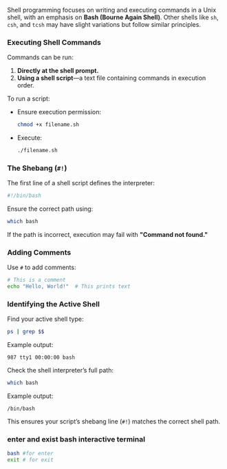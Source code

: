 

Shell programming focuses on writing and executing commands in a Unix shell, with an emphasis on **Bash (Bourne Again Shell)**. Other shells like `sh`, `csh`, and `tcsh` may have slight variations but follow similar principles.

### Executing Shell Commands

Commands can be run:

1. **Directly at the shell prompt.**
2. **Using a shell script**—a text file containing commands in execution order.

To run a script:

- Ensure execution permission:
    
    ```bash
    chmod +x filename.sh
    ```
    
- Execute:
    
    ```bash
    ./filename.sh
    ```
    

### The Shebang (`#!`)

The first line of a shell script defines the interpreter:

```bash
#!/bin/bash
```

Ensure the correct path using:

```bash
which bash
```

If the path is incorrect, execution may fail with **"Command not found."**

### Adding Comments

Use `#` to add comments:

```bash
# This is a comment  
echo "Hello, World!"  # This prints text  
```

### Identifying the Active Shell

Find your active shell type:

```bash
ps | grep $$
```

Example output:

```
987 tty1 00:00:00 bash
```

Check the shell interpreter’s full path:

```bash
which bash
```

Example output:

```
/bin/bash
```

This ensures your script’s shebang line (`#!`) matches the correct shell path.


### enter and exist bash interactive terminal

```bash
bash #for enter
exit # for exit
```


